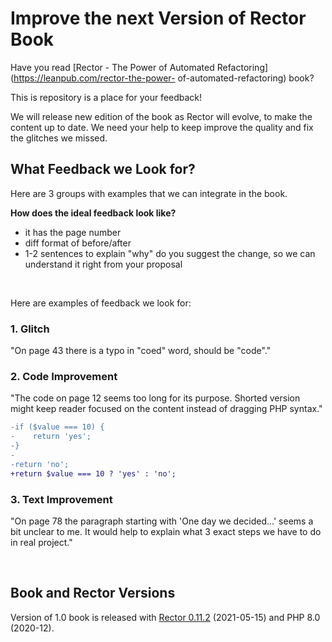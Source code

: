 # Improve the next Version of Rector Book

Have you read [Rector - The Power of Automated Refactoring](https://leanpub.com/rector-the-power- of-automated-refactoring) book?

This is repository is a place for your feedback!  

We will release new edition of the book as Rector will evolve, to make the content up to date. We need your help to keep improve the quality and fix the glitches we missed.

## What Feedback we Look for?

Here are 3 groups with examples that we can integrate in the book.

**How does the ideal feedback look like?**

- it has the page number
- diff format of before/after
- 1-2 sentences to explain "why" do you suggest the change, so we can understand it right from your proposal

<br>

Here are examples of feedback we look for: 

### 1. Glitch

"On page 43 there is a typo in "coed" word, should be "code"."

### 2. Code Improvement

"The code on page 12 seems too long for its purpose. Shorted version might keep reader focused on the content instead of dragging PHP syntax."

```diff
-if ($value === 10) {
-    return 'yes'; 
-}
-
-return 'no';
+return $value === 10 ? 'yes' : 'no';
```

### 3. Text Improvement

"On page 78 the paragraph starting with 'One day we decided...' seems a bit unclear to me. It would help to explain what 3 exact steps we have to do in real project."

<br>

## Book and Rector Versions

Version of 1.0 book is released with [Rector 0.11.2](https://github.com/rectorphp/rector/releases/tag/0.11.2) (2021-05-15) and PHP 8.0 (2020-12). 